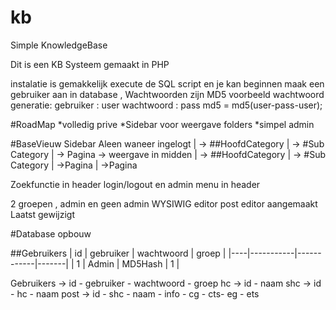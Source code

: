 # kb
Simple KnowledgeBase

Dit is een KB Systeem gemaakt in PHP

instalatie is gemakkelijk
execute de SQL script en je kan beginnen
maak een gebruiker aan in database , Wachtwoorden zijn MD5
voorbeeld wachtwoord generatie:
gebruiker : user
wachtwoord : pass
md5 = md5(user-pass-user);

#RoadMap
*volledig prive
*Sidebar voor weergave folders
*simpel admin

#BaseVieuw Sidebar
Aleen waneer ingelogt
|
-> ##HoofdCategory
 |
 -> #Sub Category
  |
  -> Pagina -> weergave in midden
|
-> ##HoofdCategory
  |
  -> #Sub Category
    |
	->Pagina
	|
	->Pagina

Zoekfunctie in header
login/logout en admin menu in header

2 groepen , admin en geen admin
WYSIWIG editor
post editor
aangemaakt
Laatst gewijzigt

#Database opbouw

##Gebruikers
| id | gebruiker | wachtwoord | groep |
|----|-----------|------------|-------|
| 1	 |	 Admin	 | 	MD5Hash	  |   1	  |

Gebruikers -> id - gebruiker - wachtwoord - groep
hc -> id - naam
shc -> id - hc - naam
post -> id - shc - naam - info - cg - cts- eg - ets
